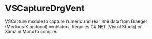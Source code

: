 # VSCaptureDrgVent
VSCapture module to capture numeric and real time data from Draeger (Medibus.X protocol) ventilators. Requires C#.NET (Visual Studio) or Xamarin Mono to compile.
